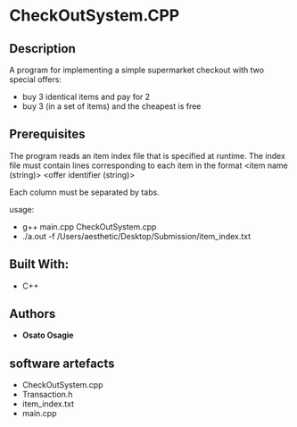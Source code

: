 CheckOutSystem.CPP
=====================

## Description

A program for implementing a simple supermarket checkout with two special offers:
- buy 3 identical items and pay for 2
- buy 3 (in a set of items) and the cheapest is free

## Prerequisites
The program reads an item index file that is specified at runtime. The index file must contain lines corresponding to each item in the format
<integer item code>     <item name (string)>    <item price>    <offer identifier (string)>

Each column must be separated by tabs.


usage:
    
* g++ main.cpp CheckOutSystem.cpp 
* ./a.out -f /Users/aesthetic/Desktop/Submission/item_index.txt



## Built With:
* C++

## Authors

* **Osato Osagie** 


## software artefacts
* CheckOutSystem.cpp
* Transaction.h
* item_index.txt
* main.cpp


